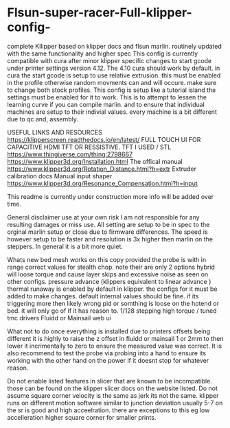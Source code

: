 # Flsun-super-racer-Full-klipper-config-
complete Kllipper based on klipper docs and flsun marlin. routinely updated with the same functionality and higher spec 
This config is currently compatible with cura after minor klipper specific changes to start gcode under printer settings version 4.12. The 4.10 cura should work by default.
in cura the start gcode is setup to use relative extrusion. this must be enabled in the profile otherwise random movments can and will occure. make sure to change both stock profiles. This config is setup like a tutorial island the settings must be enabled for it to work. This is to attempt to lessen the learning curve if you can compile marlin. and to ensure that individual machines are setup to their indivial values. every machine is a bit different due to qc and, assembly. 

USEFUL LINKS AND RESOURCES 
https://klipperscreen.readthedocs.io/en/latest/ FULL TOUCH UI FOR CAPACITIVE HDMI TFT OR RESSISTIVE. TFT I USED / STL https://www.thingiverse.com/thing:2798667
https://www.klipper3d.org/Installation.html The offical manual 
https://www.klipper3d.org/Rotation_Distance.html?h=extr Extruder calibration docs 
Manual input shaper https://www.klipper3d.org/Resonance_Compensation.html?h=input

This readme is currently under construction more info will be added over time. 

General disclaimer use at your own risk I am not responsible for any resulting damages or miss use. All setting are setup to be in spec to the orginal marlin setup or close due to firmware differences. The speed is however setup to be faster and resolution is 3x higher then  marlin on the steppers. In general it is a bit more quiet.

Whats new 
bed mesh works on this copy provided the probe is with in range 
correct values for stealth chop. note their are only 2 options hybrid will loose torque and cause layer skips and excessive noise as seen on other configs. 
pressure advance (klippers equivalent to linear advance ) 
thermal runaway is enabled by default in klipper. the configs for it must be added to make changes. default internal values should be fine. if its triggering more then likely wrong pid or somthing is loose on the hotend or bed. it will only go of if it has reason to. 
1/128 stepping 
high torque / tuned tmc drivers 
Fluidd or Mainsail web ui 

What not to do 
once everything is installed due to printers offsets being different it is highly to raise the z offset in fluidd or mainsail 1 or 2mm to then lower it incrimentally to zero to ensure the measured value was correct. It is also recommend to test the probe via probing into a hand to ensure its working with the other hand on the power if it doesnt stop for whatever reason. 

Do not enable listed features in slicer that are known to be incompatible. those can be found on the klipper slicer docs on the website listed. 
Do not assume square corner velocity is the same as jerk its not the same. klipper runs on different motion software similar to junction deviation usually 5-7 on the sr is good and high acceelration. there are exceptions to this eg low accelleration  higher square corner for smaller prints. 

